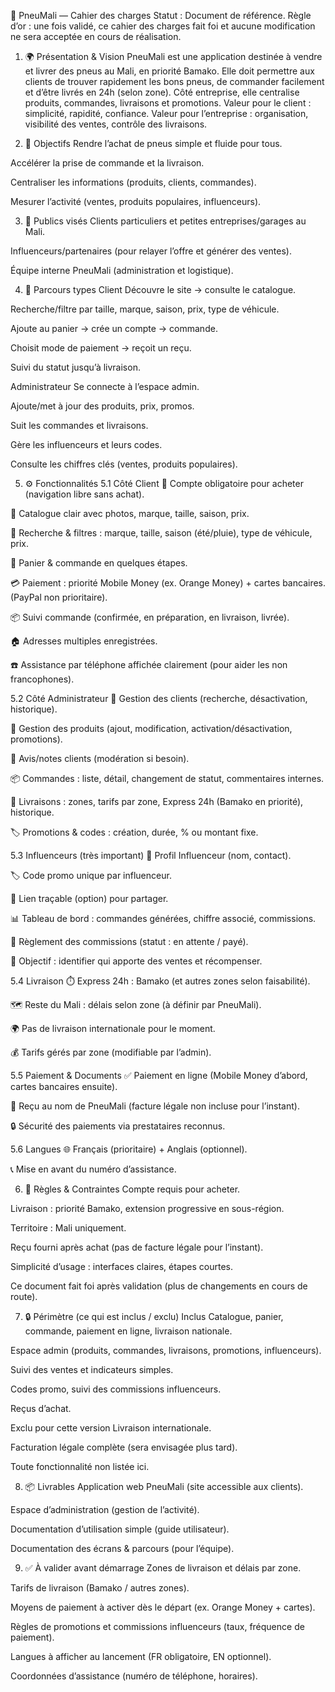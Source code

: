 🚗 PneuMali — Cahier des charges
Statut : Document de référence.
 Règle d’or : une fois validé, ce cahier des charges fait foi et aucune modification ne sera acceptée en cours de réalisation.



1) 🌍 Présentation & Vision
PneuMali est une application destinée à vendre et livrer des pneus au Mali, en priorité Bamako.
 Elle doit permettre aux clients de trouver rapidement les bons pneus, de commander facilement et d’être livrés en 24h (selon zone).
 Côté entreprise, elle centralise produits, commandes, livraisons et promotions.
Valeur pour le client : simplicité, rapidité, confiance.
 Valeur pour l’entreprise : organisation, visibilité des ventes, contrôle des livraisons.

2) 🎯 Objectifs
Rendre l’achat de pneus simple et fluide pour tous.


Accélérer la prise de commande et la livraison.


Centraliser les informations (produits, clients, commandes).


Mesurer l’activité (ventes, produits populaires, influenceurs).



3) 👥 Publics visés
Clients particuliers et petites entreprises/garages au Mali.


Influenceurs/partenaires (pour relayer l’offre et générer des ventes).


Équipe interne PneuMali (administration et logistique).



4) 🧭 Parcours types
Client
Découvre le site → consulte le catalogue.


Recherche/filtre par taille, marque, saison, prix, type de véhicule.


Ajoute au panier → crée un compte → commande.


Choisit mode de paiement → reçoit un reçu.


Suivi du statut jusqu’à livraison.


Administrateur
Se connecte à l’espace admin.


Ajoute/met à jour des produits, prix, promos.


Suit les commandes et livraisons.


Gère les influenceurs et leurs codes.


Consulte les chiffres clés (ventes, produits populaires).



5) ⚙️ Fonctionnalités
5.1 Côté Client
🔐 Compte obligatoire pour acheter (navigation libre sans achat).


🛞 Catalogue clair avec photos, marque, taille, saison, prix.


🔎 Recherche & filtres : marque, taille, saison (été/pluie), type de véhicule, prix.


🛒 Panier & commande en quelques étapes.


💳 Paiement : priorité Mobile Money (ex. Orange Money) + cartes bancaires. (PayPal non prioritaire).


📦 Suivi commande (confirmée, en préparation, en livraison, livrée).


🏠 Adresses multiples enregistrées.


☎️ Assistance par téléphone affichée clairement (pour aider les non francophones).


5.2 Côté Administrateur
👥 Gestion des clients (recherche, désactivation, historique).


🛞 Gestion des produits (ajout, modification, activation/désactivation, promotions).


💬 Avis/notes clients (modération si besoin).


📦 Commandes : liste, détail, changement de statut, commentaires internes.


🚚 Livraisons : zones, tarifs par zone, Express 24h (Bamako en priorité), historique.


🏷️ Promotions & codes : création, durée, % ou montant fixe.


5.3 Influenceurs (très important)
👤 Profil Influenceur (nom, contact).


🏷️ Code promo unique par influenceur.


🔗 Lien traçable (option) pour partager.


📊 Tableau de bord : commandes générées, chiffre associé, commissions.


💸 Règlement des commissions (statut : en attente / payé).


🎯 Objectif : identifier qui apporte des ventes et récompenser.


5.4 Livraison
⏱️ Express 24h : Bamako (et autres zones selon faisabilité).


🗺️ Reste du Mali : délais selon zone (à définir par PneuMali).


🌍 Pas de livraison internationale pour le moment.


💰 Tarifs gérés par zone (modifiable par l’admin).


5.5 Paiement & Documents
✅ Paiement en ligne (Mobile Money d’abord, cartes bancaires ensuite).


🧾 Reçu au nom de PneuMali (facture légale non incluse pour l’instant).


🔒 Sécurité des paiements via prestataires reconnus.


5.6 Langues
🌐 Français (prioritaire) + Anglais (optionnel).


📞 Mise en avant du numéro d’assistance.



6) 📌 Règles & Contraintes
Compte requis pour acheter.


Livraison : priorité Bamako, extension progressive en sous-région.


Territoire : Mali uniquement.


Reçu fourni après achat (pas de facture légale pour l’instant).


Simplicité d’usage : interfaces claires, étapes courtes.


Ce document fait foi après validation (plus de changements en cours de route).



7) 🔒 Périmètre (ce qui est inclus / exclu)
Inclus
Catalogue, panier, commande, paiement en ligne, livraison nationale.


Espace admin (produits, commandes, livraisons, promotions, influenceurs).


Suivi des ventes et indicateurs simples.


Codes promo, suivi des commissions influenceurs.


Reçus d’achat.


Exclu pour cette version
Livraison internationale.


Facturation légale complète (sera envisagée plus tard).


Toute fonctionnalité non listée ici.



8) 📦 Livrables
Application web PneuMali (site accessible aux clients).


Espace d’administration (gestion de l’activité).


Documentation d’utilisation simple (guide utilisateur).


Documentation des écrans & parcours (pour l’équipe).



9) ✅ À valider avant démarrage
Zones de livraison et délais par zone.


Tarifs de livraison (Bamako / autres zones).


Moyens de paiement à activer dès le départ (ex. Orange Money + cartes).


Règles de promotions et commissions influenceurs (taux, fréquence de paiement).


Langues à afficher au lancement (FR obligatoire, EN optionnel).


Coordonnées d’assistance (numéro de téléphone, horaires).

